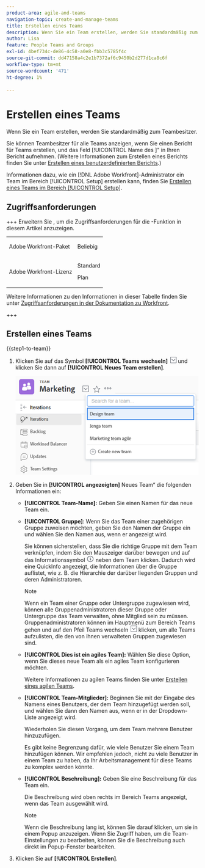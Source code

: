 ```yaml
---
product-area: agile-and-teams
navigation-topic: create-and-manage-teams
title: Erstellen eines Teams
description: Wenn Sie ein Team erstellen, werden Sie standardmäßig zum Teambesitzer.
author: Lisa
feature: People Teams and Groups
exl-id: 4bef734c-de86-4c58-a0e8-fbb3c5785f4c
source-git-commit: dd47158a4c2e1b7372af6c9450b2d277d1ca8c6f
workflow-type: tm+mt
source-wordcount: '471'
ht-degree: 1%

---
```


# Erstellen eines Teams

Wenn Sie ein Team erstellen, werden Sie standardmäßig zum Teambesitzer.

Sie können Teambesitzer für alle Teams anzeigen, wenn Sie einen Bericht für Teams erstellen, und das Feld [!UICONTROL Name des ]&quot; in Ihren Bericht aufnehmen. (Weitere Informationen zum Erstellen eines Berichts finden Sie unter [Erstellen eines benutzerdefinierten Berichts](../../reports-and-dashboards/reports/creating-and-managing-reports/create-custom-report.md).)

Informationen dazu, wie ein [!DNL Adobe Workfront]-Administrator ein Team im Bereich [!UICONTROL Setup] erstellen kann, finden Sie [Erstellen eines Teams im Bereich [!UICONTROL Setup]](../../administration-and-setup/add-users/create-and-manage-teams/create-a-team-from-setup.md).

## Zugriffsanforderungen

+++ Erweitern Sie , um die Zugriffsanforderungen für die -Funktion in diesem Artikel anzuzeigen.

<table style="table-layout:auto"> 
 <col> 
 <col> 
 <tbody> 
  <tr data-mc-conditions=""> 
   <td role="rowheader"> <p>Adobe Workfront-Paket</p> </td> 
   <td>Beliebig</td> 
  </tr> 
  <tr> 
   <td role="rowheader">Adobe Workfront-Lizenz</td> 
   <td>
   <p>Standard</p>
   <p>Plan</p></td>
  </tr> 
 </tbody> 
</table>

Weitere Informationen zu den Informationen in dieser Tabelle finden Sie unter [Zugriffsanforderungen in der Dokumentation zu Workfront](/help/quicksilver/administration-and-setup/add-users/access-levels-and-object-permissions/access-level-requirements-in-documentation.md).

+++

## Erstellen eines Teams

{{step1-to-team}}

1. Klicken Sie auf das Symbol **[!UICONTROL Teams wechseln]** ![Symbol Team wechseln](assets/switch-team-icon.png) und klicken Sie dann auf **[!UICONTROL Neues Team erstellen]**.

   ![Wählen Sie Neues Team erstellen aus.](assets/create-new-team.png)

1. Geben Sie in **[!UICONTROL angezeigten]** Neues Team“ die folgenden Informationen ein:

   * **[!UICONTROL Team-Name]:** Geben Sie einen Namen für das neue Team ein.
   * **[!UICONTROL Gruppe]**: Wenn Sie das Team einer zugehörigen Gruppe zuweisen möchten, geben Sie den Namen der Gruppe ein und wählen Sie den Namen aus, wenn er angezeigt wird.

     Sie können sicherstellen, dass Sie die richtige Gruppe mit dem Team verknüpfen, indem Sie den Mauszeiger darüber bewegen und auf das Informationssymbol ![](assets/info-icon.png) neben dem Team klicken. Dadurch wird eine QuickInfo angezeigt, die Informationen über die Gruppe auflistet, wie z. B. die Hierarchie der darüber liegenden Gruppen und deren Administratoren.

     >[!NOTE]
     >
     >Wenn ein Team einer Gruppe oder Untergruppe zugewiesen wird, können alle Gruppenadministratoren dieser Gruppe oder Untergruppe das Team verwalten, ohne Mitglied sein zu müssen. Gruppenadministratoren können im Hauptmenü zum Bereich Teams gehen und auf den Pfeil Teams wechseln ![Symbol Team wechseln](assets/switch-team-icon.png) klicken, um alle Teams aufzulisten, die den von ihnen verwalteten Gruppen zugewiesen sind.

   * **[!UICONTROL Dies ist ein agiles Team]:** Wählen Sie diese Option, wenn Sie dieses neue Team als ein agiles Team konfigurieren möchten.

     Weitere Informationen zu agilen Teams finden Sie unter [Erstellen eines agilen Teams](../../agile/get-started-with-agile-in-workfront/create-an-agile-team.md).

   * **[!UICONTROL Team-Mitglieder]:** Beginnen Sie mit der Eingabe des Namens eines Benutzers, der dem Team hinzugefügt werden soll, und wählen Sie dann den Namen aus, wenn er in der Dropdown-Liste angezeigt wird.

     Wiederholen Sie diesen Vorgang, um dem Team mehrere Benutzer hinzuzufügen.

     Es gibt keine Begrenzung dafür, wie viele Benutzer Sie einem Team hinzufügen können. Wir empfehlen jedoch, nicht zu viele Benutzer in einem Team zu haben, da Ihr Arbeitsmanagement für diese Teams zu komplex werden könnte.

   * **[!UICONTROL Beschreibung]:** Geben Sie eine Beschreibung für das Team ein.

     Die Beschreibung wird oben rechts im Bereich Teams angezeigt, wenn das Team ausgewählt wird.

     >[!NOTE]
     >
     >Wenn die Beschreibung lang ist, können Sie darauf klicken, um sie in einem Popup anzuzeigen. Wenn Sie Zugriff haben, um die Team-Einstellungen zu bearbeiten, können Sie die Beschreibung auch direkt im Popup-Fenster bearbeiten.

1. Klicken Sie auf **[!UICONTROL Erstellen]**.

